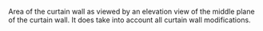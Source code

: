 Area of the curtain wall as viewed by an elevation view of the middle plane of the curtain wall. It does take into account all curtain wall modifications.
